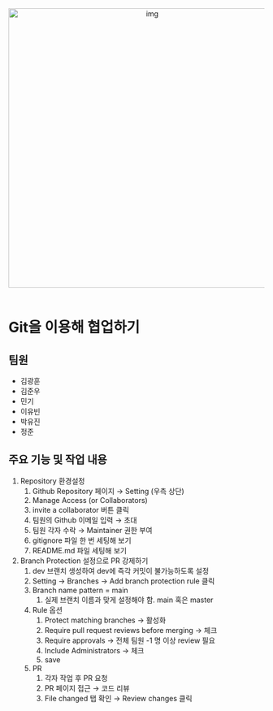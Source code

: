 <div align="center">
  <img width="550" alt="img" src="https://github.com/user-attachments/assets/cab7e848-3026-4362-8e68-b70548024b12" />
</div>
</br>

# Git을 이용해 협업하기

## 팀원
- 김광훈
- 김준우
- 민기
- 이유빈
- 박유진
- 정준  

## 주요 기능 및 작업 내용
1. Repository 환경설정
    1. Github Repository 페이지 → Setting (우측 상단)
    2. Manage Access (or Collaborators)
    3. invite a collaborator 버튼 클릭
    4. 팀원의 Github 이메일 입력 → 초대
    5. 팀원 각자 수락 → Maintainer 권한 부여
    6. gitignore 파일 한 번 세팅해 보기
    7. README.md 파일 세팅해 보기
2. Branch Protection 설정으로 PR 강제하기 
    1.  dev 브랜치 생성하여 dev에 즉각 커밋이 불가능하도록 설정
    2. Setting → Branches → Add branch protection rule 클릭
    3. Branch name pattern = main
        1. 실제 브랜치 이름과 맞게 설정해야 함. main 혹은 master
    4. Rule 옵션
        1. Protect matching branches → 활성화
        2. Require pull request reviews before merging → 체크
        3. Require approvals → 전체 팀원 -1 명 이상 review 필요
        4. Include Administrators → 체크
        5. save
    5. PR
        1. 각자 작업 후 PR 요청
        2. PR 페이지 접근 → 코드 리뷰
        3. File changed 탭 확인 → Review changes 클릭

